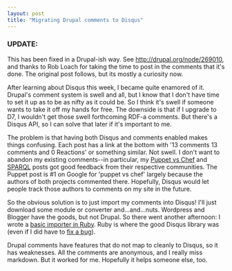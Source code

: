 ```yaml
---
layout: post
title: "Migrating Drupal comments to Disqus"
---
```

### UPDATE:

This has been fixed in a Drupal-ish way.  See <http://drupal.org/node/269010>, and thanks to Rob Loach for taking the time to post in the comments that it's done.  The original post follows, but its mostly a curiosity now.

After learning about Disqus this week, I became quite enamored of it.  Drupal's comment system is swell and all, but I know that I don't have time to set it up as to be as nifty as it could be.  So I think it's swell if someone wants to take it off my hands for free.  The downside is that if I upgrade to D7, I wouldn't get those swell forthcoming RDF-a comments.  But there's a Disqus API, so I can solve that later if it's important to me.

The problem is that having both Disqus and comments enabled makes things confusing.  Each post has a link at the bottom with '13 comments 13 comments and 0 Reactions' or something similar.  Not swell.  I don't want to abandon my existing comments--in particular, my [Puppet vs Chef](http://bhuga.net/2009/09/puppet-vs-chef) and [SPARQL](http://bhuga.net/2009/11/w3c-going-wrong-direction-sparql-11) posts got good feedback from their respective communities.  The Puppet post is #1 on Google for 'puppet vs chef' largely because the authors of both projects commented there.  Hopefully, Disqus would let people track those authors to comments on my site in the future.

So the obvious solution is to just import my comments into Disqus!  I'll just download some module or converter and...and...nuts.  Wordpress and Blogger have the goods, but not Drupal.  So there went another afternoon:  I wrote a [basic importer in Ruby](http://github.com/bhuga/drupal-to-disqus).  Ruby is where the good Disqus library was (even if I did have to [fix a bug](http://github.com/bhuga/disqus/commit/eb1779dd2cc109325a048f694c95bfea98bd131b)).

Drupal comments have features that do not map to cleanly to Disqus, so it has weaknesses.  All the comments are anonymous, and I really miss markdown.  But it worked for me.  Hopefully it helps someone else, too.

